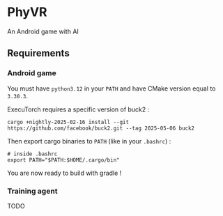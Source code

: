 # PhyVR

An Android game with AI

## Requirements

### Android game

You must have `python3.12` in your `PATH` and have CMake version equal to `3.30.3`.

ExecuTorch requires a specific version of buck2 :
```shell
cargo +nightly-2025-02-16 install --git https://github.com/facebook/buck2.git --tag 2025-05-06 buck2
```

Then export cargo binaries to `PATH` (like in your `.bashrc`) :
```shell
# inside .bashrc
export PATH="$PATH:$HOME/.cargo/bin"
```

You are now ready to build with gradle !

### Training agent

TODO
